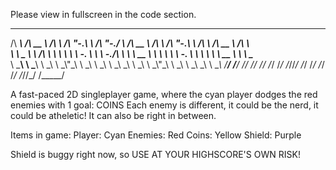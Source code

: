 Please view in fullscreen in the code section.


 ______     ______     __     __   __        __    __     ______     __     __   __     __     ______     ______    
/\  ___\   /\  __ \   /\ \   /\ "-.\ \      /\ "-./  \   /\  __ \   /\ \   /\ "-.\ \   /\ \   /\  __ \   /\  ___\   
\ \ \____  \ \ \/\ \  \ \ \  \ \ \-.  \     \ \ \-./\ \  \ \  __ \  \ \ \  \ \ \-.  \  \ \ \  \ \  __ \  \ \ \____  
 \ \_____\  \ \_____\  \ \_\  \ \_\\"\_\     \ \_\ \ \_\  \ \_\ \_\  \ \_\  \ \_\\"\_\  \ \_\  \ \_\ \_\  \ \_____\ 
  \/_____/   \/_____/   \/_/   \/_/ \/_/      \/_/  \/_/   \/_/\/_/   \/_/   \/_/ \/_/   \/_/   \/_/\/_/   \/_____/ 
                                                                                                                    
A fast-paced 2D singleplayer game, where the cyan player dodges the red enemies with 1 goal: COINS
Each enemy is different, it could be the nerd, it could be atheletic! It can also be right in between.

Items in game:
Player: Cyan
Enemies: Red
Coins: Yellow
Shield: Purple

Shield is buggy right now, so USE AT YOUR HIGHSCORE'S OWN RISK!
